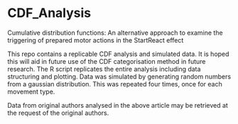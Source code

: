 # CDF_Analysis
Cumulative distribution functions: An alternative approach to examine the triggering of prepared motor actions in the StartReact effect

This repo contains a replicable CDF analysis and simulated data. It is hoped this will aid in future use of the CDF categorisation method in future research.
The R script replicates the entire analysis including data structuring and plotting.
Data was simulated by generating random numbers from a gaussian distribution. This was repeated four times, once for each movement type.

Data from original authors analysed in the above article may be retrieved at the request of the original authors.
